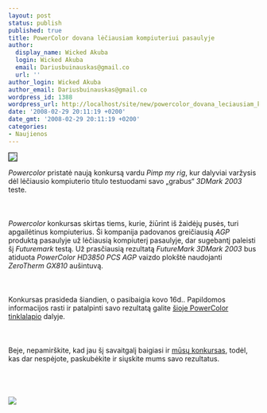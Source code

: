 ```yaml
---
layout: post
status: publish
published: true
title: PowerColor dovana lėčiausiam kompiuteriui pasaulyje
author:
  display_name: Wicked Akuba
  login: Wicked Akuba
  email: Dariusbuinauskas@gmail.co
  url: ''
author_login: Wicked Akuba
author_email: Dariusbuinauskas@gmail.co
wordpress_id: 1388
wordpress_url: http://localhost/site/new/powercolor_dovana_leciausiam_kompiuteriui_pasaulyje/
date: '2008-02-29 20:11:19 +0200'
date_gmt: '2008-02-29 20:11:19 +0200'
categories:
- Naujienos
---
```

<div class="imgright"><img src="http://www.technews.lt/upl/Failai/tul_hd3850agp.jpg" border="1"></div>
<p><i>Powercolor</i> pristatė naują konkursą vardu <i>Pimp my rig</i>, kur dalyviai varžysis dėl lėčiausio kompiuterio titulo testuodami savo „grabus“ <i>3DMark 2003</i> teste.<br />
<br><br />
<br><i>Powercolor</i> konkursas skirtas tiems, kurie, žiūrint iš žaidėjų pusės, turi apgailėtinus kompiuterius. Ši kompanija padovanos greičiausią <i>AGP</i> produktą pasaulyje už lėčiausią kompiuterį pasaulyje, dar sugebantį paleisti šį <i>Futuremark</i> testą. Už prasčiausią rezultatą <i>FutureMark 3DMark 2003</i> bus atiduota <i>PowerColor HD3850 PCS AGP</i> vaizdo plokštė naudojanti <i> ZeroTherm GX810</i> aušintuvą.<br />
<br><br />
<br>Konkursas prasideda šiandien, o pasibaigia kovo 16d.. Papildomos informacijos rasti ir patalpinti savo rezultatą galite <a class="ns" href="http://www.powercolor.com/Global/3DmarkProgram/3Dmark.html">šioje PowerColor tinklalapio</a> dalyje.<br />
<br><br />
<br>Beje, nepamirškite, kad jau šį savaitgalį baigiasi ir <a class="ns" href="http://www.technews.lt/index.php?id=Kas&Id=1090">mūsų konkursas</a>, todėl, kas dar nespėjote, paskubėkite ir siųskite mums savo rezultatus.<br />
<br><br />
<br><br><img src="http://www.technews.lt/upl/Failai/powercolor_iamturbo.jpg"><br></p>
